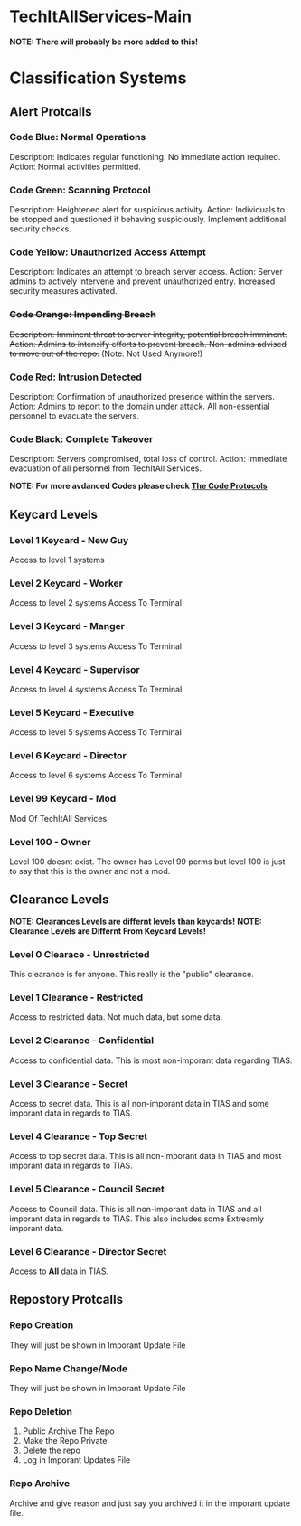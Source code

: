 # TechItAllServices-Main

**NOTE: There will probably be more added to this!**

# Classification Systems

## Alert Protcalls
### Code Blue: Normal Operations

Description: Indicates regular functioning. No immediate action required. Action: Normal activities permitted.

### Code Green: Scanning Protocol

Description: Heightened alert for suspicious activity. Action: Individuals to be stopped and questioned if behaving suspiciously. Implement additional security checks.

### Code Yellow: Unauthorized Access Attempt

Description: Indicates an attempt to breach server access. Action: Server admins to actively intervene and prevent unauthorized entry. Increased security measures activated.

### ~~Code Orange: Impending Breach~~

~~Description: Imminent threat to server integrity, potential breach imminent. Action: Admins to intensify efforts to prevent breach. Non-admins advised to move out of the repo.~~ (Note: Not Used Anymore!)

### Code Red: Intrusion Detected

Description: Confirmation of unauthorized presence within the servers. Action: Admins to report to the domain under attack. All non-essential personnel to evacuate the servers.

### Code Black: Complete Takeover

Description: Servers compromised, total loss of control. Action: Immediate evacuation of all personnel from TechItAll Services.


**NOTE: For more avdanced Codes please check [The Code Protocols](https://github.com/TechItAllServices/TechItAllServices-Main/blob/main/protocols/code_protocols.md)**


## Keycard Levels
### Level 1 Keycard - New Guy
Access to level 1 systems
### Level 2 Keycard - Worker
Access to level 2 systems
Access To Terminal
### Level 3 Keycard - Manger
Access to level 3 systems
Access To Terminal
### Level 4 Keycard - Supervisor
Access to level 4 systems
Access To Terminal
### Level 5 Keycard - Executive
Access to level 5 systems
Access To Terminal
### Level 6 Keycard - Director
Access to level 6 systems
Access To Terminal
### Level 99 Keycard - Mod
Mod Of TechItAll Services
### Level 100 - Owner
Level 100 doesnt exist. The owner has Level 99 perms but level 100 is just to say that this is the owner and not a mod.


## Clearance Levels
**NOTE: Clearances Levels are differnt levels than keycards!**
**NOTE: Clearance Levels are Differnt From Keycard Levels!**
### Level 0 Clearace - Unrestricted
This clearance is for anyone. This really is the "public" clearance.
### Level 1 Clearance - Restricted
Access to restricted data. Not much data, but some data.
### Level 2 Clearance - Confidential
Access to confidential data. This is most non-imporant data regarding TIAS.
### Level 3 Clearance - Secret
Access to secret data. This is all non-imporant data in TIAS and some imporant data in regards to TIAS.
### Level 4 Clearance - Top Secret
Access to top secret data. This is all non-imporant data in TIAS and most imporant data in regards to TIAS.
### Level 5 Clearance - Council Secret
Access to Council data. This is all non-imporant data in TIAS and all imporant data in regards to TIAS. This also includes some Extreamly imporant data.
### Level 6 Clearance - Director Secret
Access to **All** data in TIAS.
## Repostory Protcalls

### Repo Creation

They will just be shown in Imporant Update File

### Repo Name Change/Mode

They will just be shown in Imporant Update File

### Repo Deletion
1. Public Archive The Repo
2. Make the Repo Private
3. Delete the repo
4. Log in Imporant Updates File

### Repo Archive
Archive and give reason and just say you archived it in the imporant update file.

